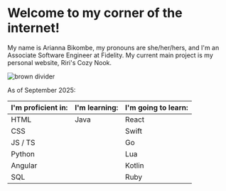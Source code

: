 # Welcome to my corner of the internet!

My name is Arianna Bikombe, my pronouns are she/her/hers, and I'm an Associate Software Engineer at Fidelity.
My current main project is my personal website, Riri's Cozy Nook.

![brown divider](https://preview.redd.it/ypjkwzv6b0k51.png?width=960&crop=smart&auto=webp&s=a29922d4bb5847e20c86e4d5d86b4b1b252c80fb)

As of September 2025:

| I'm proficient in: | I'm learning: | I'm going to learn: |
|--------------------|---------------|---------------------|
|        HTML        |     Java      |        React        |
|        CSS         |               |        Swift        |
|      JS / TS       |               |         Go          |
|       Python       |               |         Lua         |
|       Angular      |               |        Kotlin       |
|        SQL         |               |        Ruby         |






